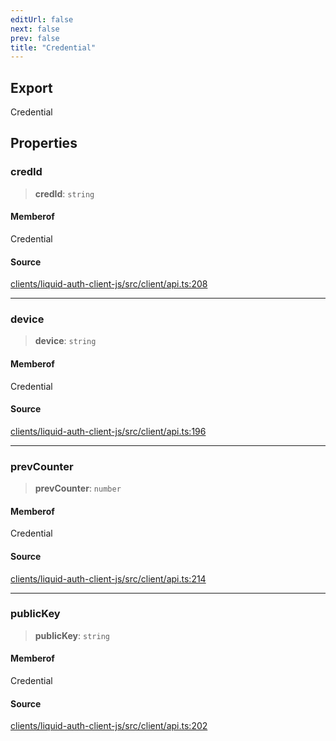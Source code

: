 ```yaml
---
editUrl: false
next: false
prev: false
title: "Credential"
---
```


## Export

Credential

## Properties

### credId

> **credId**: `string`

#### Memberof

Credential

#### Source

[clients/liquid-auth-client-js/src/client/api.ts:208](https://github.com/algorandfoundation/liquid-auth/blob/10c59840d062554c79d275cbb41957b40edae1ed/clients/liquid-auth-client-js/src/client/api.ts#L208)

***

### device

> **device**: `string`

#### Memberof

Credential

#### Source

[clients/liquid-auth-client-js/src/client/api.ts:196](https://github.com/algorandfoundation/liquid-auth/blob/10c59840d062554c79d275cbb41957b40edae1ed/clients/liquid-auth-client-js/src/client/api.ts#L196)

***

### prevCounter

> **prevCounter**: `number`

#### Memberof

Credential

#### Source

[clients/liquid-auth-client-js/src/client/api.ts:214](https://github.com/algorandfoundation/liquid-auth/blob/10c59840d062554c79d275cbb41957b40edae1ed/clients/liquid-auth-client-js/src/client/api.ts#L214)

***

### publicKey

> **publicKey**: `string`

#### Memberof

Credential

#### Source

[clients/liquid-auth-client-js/src/client/api.ts:202](https://github.com/algorandfoundation/liquid-auth/blob/10c59840d062554c79d275cbb41957b40edae1ed/clients/liquid-auth-client-js/src/client/api.ts#L202)
